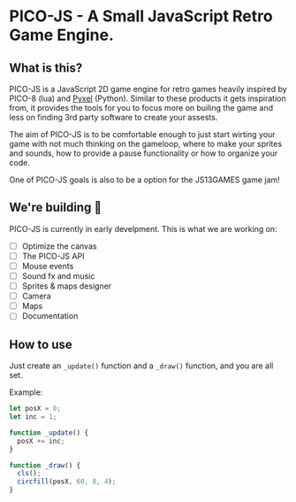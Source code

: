 # PICO-JS - A Small JavaScript Retro Game Engine.

## What is this?

PICO-JS is a JavaScript 2D game engine for retro games heavily inspired by PICO-8 (lua) and [Pyxel](https://github.com/kitao/pyxel) (Python). Similar to these products it gets inspiration from, it provides the tools for you to focus more on builing the game and less on finding 3rd party software to create your assests.

The aim of PICO-JS is to be comfortable enough to just start wirting your game with not much thinking on the gameloop, where to make your sprites and sounds, how to provide a pause functionality or how to organize your code.

One of PICO-JS goals is also to be a option for the JS13GAMES game jam!

## We're building :construction:

PICO-JS is currently in early develpment. This is what we are working on:

- [ ] Optimize the canvas
- [ ] The PICO-JS API
- [ ] Mouse events
- [ ] Sound fx and music
- [ ] Sprites & maps designer
- [ ] Camera
- [ ] Maps
- [ ] Documentation

## How to use

Just create an `_update()` function and a `_draw()` function, and you are all set.

Example:

```javascript
let posX = 0;
let inc = 1;

function _update() {
  posX += inc;
}

function _draw() {
  cls();
  circfill(posX, 60, 8, 4);
}
```
